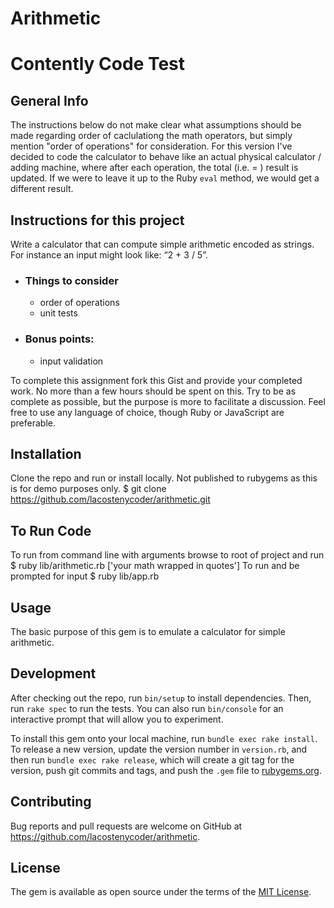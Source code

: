 # Arithmetic

# Contently Code Test

## General Info
The instructions below do not make clear what assumptions should be made regarding order of caclulationg the math operators, but simply mention "order of operations" for consideration.  For this version I've decided to code the calculator to behave like an actual physical calculator / adding machine, where after each operation, the total (i.e. = ) result is updated.  If we were to leave it up to the Ruby ```eval``` method, we would get a different result.

## Instructions for this project
Write a calculator that can compute simple arithmetic encoded as strings. For instance an input might look like: “2 + 3 / 5”.

* ### Things to consider
	- order of operations
	- unit tests

* ### Bonus points:
 	- input validation


To complete this assignment fork this Gist and provide your completed work. No more than a few hours should be spent on this. Try to be as complete as possible, but the purpose is more to facilitate a discussion. Feel free to use any language of choice, though Ruby or JavaScript are preferable.


## Installation
Clone the repo and run or install locally.  Not published to rubygems as this is for demo purposes only.
		$ git clone https://github.com/lacostenycoder/arithmetic.git


## To Run Code
To run from command line with arguments browse to root of project and run
		$ ruby lib/arithmetic.rb ['your math wrapped in quotes']
To run and be prompted for input
		$ ruby lib/app.rb

## Usage

The basic purpose of this gem is to emulate a calculator for simple arithmetic.

## Development

After checking out the repo, run `bin/setup` to install dependencies. Then, run `rake spec` to run the tests. You can also run `bin/console` for an interactive prompt that will allow you to experiment.

To install this gem onto your local machine, run `bundle exec rake install`. To release a new version, update the version number in `version.rb`, and then run `bundle exec rake release`, which will create a git tag for the version, push git commits and tags, and push the `.gem` file to [rubygems.org](https://rubygems.org).

## Contributing

Bug reports and pull requests are welcome on GitHub at https://github.com/lacostenycoder/arithmetic.


## License

The gem is available as open source under the terms of the [MIT License](http://opensource.org/licenses/MIT).
